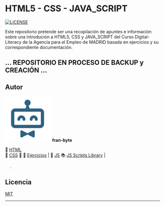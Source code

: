 # HTML5 - CSS - JAVA_SCRIPT

[![LICENSE](https://img.shields.io/badge/license-MIT-lightgrey.svg)](/LICENSE.txt)




Este repositorio pretende ser una recopilación de apuntes e información sobre una introdución a HTML5, CSS y JAVA_SCRIPT del Curso Digital-Literacy de la Agencia para el Empleo de MADRID basada en ejercicios y su correspondiente documentación.

## ... REPOSITORIO EN PROCESO DE BACKUP y CREACIÓN ...

## Autor ️
<img src="mdArchives/logo.png"/> **fran-byte**



📕  [HTML](/documentation/html5.md)   
📕  [CSS](/documentation/css.md)  :pencil: 📐 [Ejercicios](/tests/exercices.md) |
📕  [JS](/documentation/js.md)  :books: [JS Scripts Library](/scripts_library/scripts.md)  |

&nbsp; 
&nbsp; 
.


## Licencia
[MIT](https://choosealicense.com/licenses/mit/)

---
